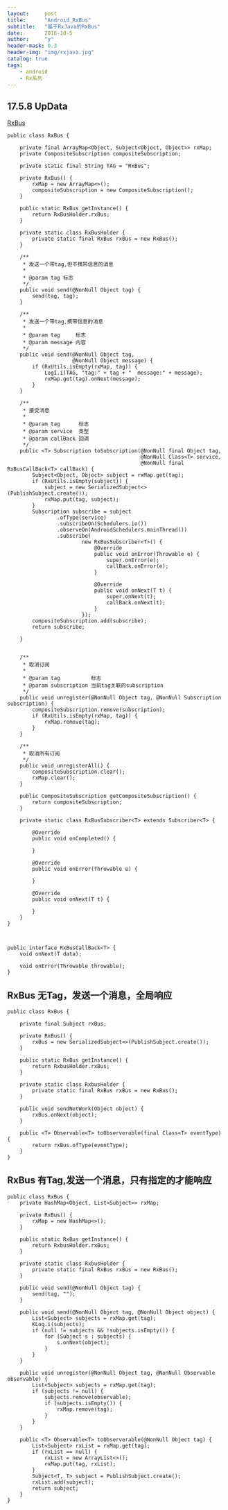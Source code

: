 ```yaml
---
layout:     post
title:      "Android_RxBus"
subtitle:   "基于RxJava的RxBus"
date:       2016-10-5
author:     "y"
header-mask: 0.3
header-img: "img/rxjava.jpg"
catalog: true
tags:
    - android
    - Rx系列
---
```



## 17.5.8 UpData

[RxBus](https://github.com/7449/RxNetWork/blob/master/RxNetWorkLibrary/src/main/java/io/reactivex/network/RxBus.kt)

	public class RxBus {
	
	    private final ArrayMap<Object, Subject<Object, Object>> rxMap;
	    private CompositeSubscription compositeSubscription;
	
	    private static final String TAG = "RxBus";
	
	    private RxBus() {
	        rxMap = new ArrayMap<>();
	        compositeSubscription = new CompositeSubscription();
	    }
	
	    public static RxBus getInstance() {
	        return RxBusHolder.rxBus;
	    }
	
	    private static class RxBusHolder {
	        private static final RxBus rxBus = new RxBus();
	    }
	
	    /**
	     * 发送一个带tag,但不携带信息的消息
	     *
	     * @param tag 标志
	     */
	    public void send(@NonNull Object tag) {
	        send(tag, tag);
	    }
	
	    /**
	     * 发送一个带tag,携带信息的消息
	     *
	     * @param tag     标志
	     * @param message 内容
	     */
	    public void send(@NonNull Object tag,
	                     @NonNull Object message) {
	        if (RxUtils.isEmpty(rxMap, tag)) {
	            LogI.i(TAG, "tag:" + tag + "  message:" + message);
	            rxMap.get(tag).onNext(message);
	        }
	    }
	
	    /**
	     * 接受消息
	     *
	     * @param tag      标志
	     * @param service  类型
	     * @param callBack 回调
	     */
	    public <T> Subscription toSubscription(@NonNull final Object tag,
	                                           @NonNull Class<T> service,
	                                           @NonNull final RxBusCallBack<T> callBack) {
	        Subject<Object, Object> subject = rxMap.get(tag);
	        if (RxUtils.isEmpty(subject)) {
	            subject = new SerializedSubject<>(PublishSubject.create());
	            rxMap.put(tag, subject);
	        }
	        Subscription subscribe = subject
	                .ofType(service)
	                .subscribeOn(Schedulers.io())
	                .observeOn(AndroidSchedulers.mainThread())
	                .subscribe(
	                        new RxBusSubscriber<T>() {
	                            @Override
	                            public void onError(Throwable e) {
	                                super.onError(e);
	                                callBack.onError(e);
	                            }
	
	                            @Override
	                            public void onNext(T t) {
	                                super.onNext(t);
	                                callBack.onNext(t);
	                            }
	                        });
	        compositeSubscription.add(subscribe);
	        return subscribe;
	
	    }
	
	
	    /**
	     * 取消订阅
	     *
	     * @param tag          标志
	     * @param subscription 当前tag关联的subscription
	     */
	    public void unregister(@NonNull Object tag, @NonNull Subscription subscription) {
	        compositeSubscription.remove(subscription);
	        if (RxUtils.isEmpty(rxMap, tag)) {
	            rxMap.remove(tag);
	        }
	    }
	
	    /**
	     * 取消所有订阅
	     */
	    public void unregisterAll() {
	        compositeSubscription.clear();
	        rxMap.clear();
	    }
	
	    public CompositeSubscription getCompositeSubscription() {
	        return compositeSubscription;
	    }
	
	    private static class RxBusSubscriber<T> extends Subscriber<T> {
	
	        @Override
	        public void onCompleted() {
	
	        }
	
	        @Override
	        public void onError(Throwable e) {
	
	        }
	
	        @Override
	        public void onNext(T t) {
	
	        }
	    }
	}
	
	
	
	public interface RxBusCallBack<T> {
	    void onNext(T data);
	
	    void onError(Throwable throwable);
	}


## RxBus 无Tag，发送一个消息，全局响应

	public class RxBus {    
	    
	    private final Subject rxBus;    
	    
	    private RxBus() {    
	        rxBus = new SerializedSubject<>(PublishSubject.create());    
	    }    
	    
	    public static RxBus getInstance() {    
	        return RxbusHolder.rxBus;    
	    }    
	    
	    private static class RxbusHolder {    
	        private static final RxBus rxBus = new RxBus();    
	    }    
	    
	    public void sendNetWork(Object object) {   
	        rxBus.onNext(object);    
	    }    
	    
	    public <T> Observable<T> toObserverable(final Class<T> eventType) {     
	        return rxBus.ofType(eventType);    
	    }    
	}    

## RxBus 有Tag,发送一个消息，只有指定的才能响应

	public class RxBus {  
	    private HashMap<Object, List<Subject>> rxMap;  
	  
	    private RxBus() {  
	        rxMap = new HashMap<>();  
	    }  
	  
	    public static RxBus getInstance() {  
	        return RxbusHolder.rxBus;  
	    }  
	  
	    private static class RxbusHolder {  
	        private static final RxBus rxBus = new RxBus();  
	    }  
	  
	    public void send(@NonNull Object tag) {  
	        send(tag, "");  
	    }  
	  
	    public void send(@NonNull Object tag, @NonNull Object object) {  
	        List<Subject> subjects = rxMap.get(tag);  
	        KLog.i(subjects);  
	        if (null != subjects && !subjects.isEmpty()) {  
	            for (Subject s : subjects) {  
	                s.onNext(object);  
	            }  
	        }  
	    }  
	  
	    public void unregister(@NonNull Object tag, @NonNull Observable observable) {  
	        List<Subject> subjects = rxMap.get(tag);  
	        if (subjects != null) {  
	            subjects.remove(observable);  
	            if (subjects.isEmpty()) {  
	                rxMap.remove(tag);  
	            }  
	        }  
	    }  
	  
	    public <T> Observable<T> toObserverable(@NonNull Object tag) {  
	        List<Subject> rxList = rxMap.get(tag);  
	        if (rxList == null) {  
	            rxList = new ArrayList<>();  
	            rxMap.put(tag, rxList);  
	        }  
	        Subject<T, T> subject = PublishSubject.create();  
	        rxList.add(subject);  
	        return subject;  
	    }  
	} 
